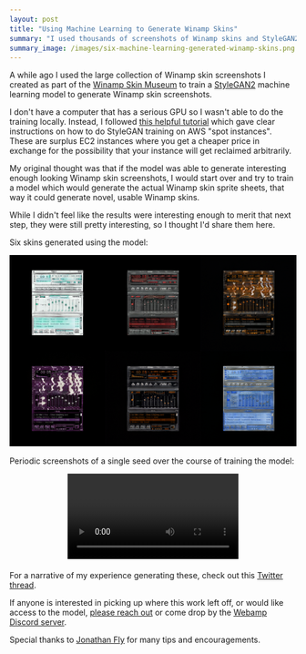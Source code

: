 ```yaml
---
layout: post
title: "Using Machine Learning to Generate Winamp Skins"
summary: "I used thousands of screenshots of Winamp skins and StyleGAN2 to train an ML model generate more Winamp skins."
summary_image: /images/six-machine-learning-generated-winamp-skins.png
---
```


A while ago I used the large collection of Winamp skin screenshots I created as part of the [Winamp Skin Museum](https://jordaneldredge.com/blog/winamp-skin-musuem/) to train a [StyleGAN2](https://github.com/NVlabs/stylegan2-ada) machine learning model to generate Winamp skin screenshots.

I don't have a computer that has a serious GPU so I wasn't able to do the training locally. Instead, I followed [this helpful tutorial](https://towardsdatascience.com/run-stylegan2-ada-on-an-aws-spot-instance-in-no-time-d2022fc1e119) which gave clear instructions on how to do StyleGAN training on AWS "spot instances". These are surplus EC2 instances where you get a cheaper price in exchange for the possibility that your instance will get reclaimed arbitrarily.

My original thought was that if the model was able to generate interesting enough looking Winamp skin screenshots, I would start over and try to train a model which would generate the actual Winamp skin sprite sheets, that way it could generate novel, usable Winamp skins.

While I didn't feel like the results were interesting enough to merit that next step, they were still pretty interesting, so I thought I'd share them here.

Six skins generated using the model:

![Six skins generated using the machine learning model](/images/six-machine-learning-generated-winamp-skins.png)

Periodic screenshots of a single seed over the course of training the model:

<video src="/videos/evolution-of-a-winamp-skin.mp4" controls style="image-rendering: pixelated; display: block; margin: 0 auto; margin-bottom: 20px; max-width: 100%;"></video>

For a narrative of my experience generating these, check out this [Twitter thread](https://twitter.com/captbaritone/status/1356836533882425347).

If anyone is interested in picking up where this work left off, or would like access to the model, [please reach out](https://jordaneldredge.com/contact/) or come drop by the [Webamp Discord server](https://webamp.org/chat).

Special thanks to [Jonathan Fly](https://iforcedabot.com/) for many tips and encouragements.